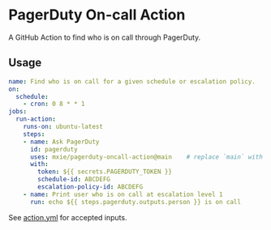 # PagerDuty On-call Action

A GitHub Action to find who is on call through PagerDuty.

## Usage

```yml
name: Find who is on call for a given schedule or escalation policy.
on:
  schedule:
    - cron: 0 8 * * 1
jobs:
  run-action:
    runs-on: ubuntu-latest
    steps:
    - name: Ask PagerDuty
      id: pagerduty
      uses: mxie/pagerduty-oncall-action@main    # replace `main` with release tag
      with:
        token: ${{ secrets.PAGERDUTY_TOKEN }}
        schedule-id: ABCDEFG
        escalation-policy-id: ABCDEFG
    - name: Print user who is on call at escalation level 1
      run: echo ${{ steps.pagerduty.outputs.person }} is on call
```

See [action.yml](./action.yml) for accepted inputs.
